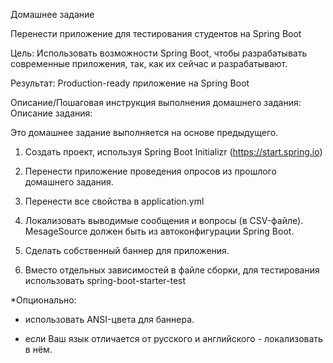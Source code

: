 Домашнее задание

Перенести приложение для тестирования студентов на Spring Boot

Цель:
Использовать возможности Spring Boot, чтобы разрабатывать современные приложения, так, как их сейчас и разрабатывают.

Результат: Production-ready приложение на Spring Boot

Описание/Пошаговая инструкция выполнения домашнего задания:
Описание задания:

Это домашнее задание выполняется на основе предыдущего.

1. Создать проект, используя Spring Boot Initializr (https://start.spring.io)

2. Перенести приложение проведения опросов из прошлого домашнего задания.

3. Перенести все свойства в application.yml

4. Локализовать выводимые сообщения и вопросы (в CSV-файле). MesageSource должен быть из автоконфигурации Spring Boot.

5. Сделать собственный баннер для приложения.

6. Вместо отдельных зависимостей в файле сборки, для тестирования использовать spring-boot-starter-test


*Опционально:

- использовать ANSI-цвета для баннера.

- если Ваш язык отличается от русского и английского - локализовать в нём.